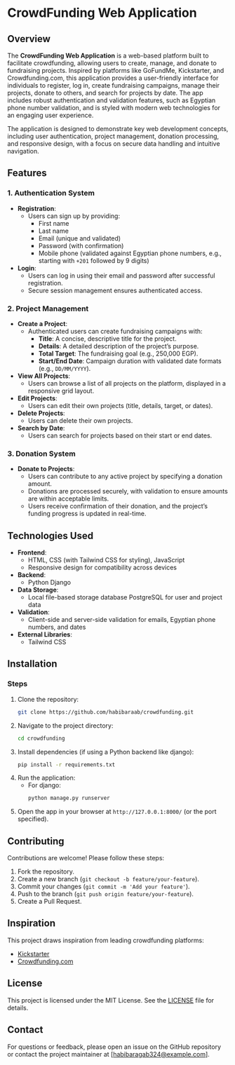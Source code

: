 # CrowdFunding Web Application

## Overview
The **CrowdFunding Web Application** is a web-based platform built to facilitate crowdfunding, allowing users to create, manage, and donate to fundraising projects. Inspired by platforms like GoFundMe, Kickstarter, and Crowdfunding.com, this application provides a user-friendly interface for individuals to register, log in, create fundraising campaigns, manage their projects, donate to others, and search for projects by date. The app includes robust authentication and validation features, such as Egyptian phone number validation, and is styled with modern web technologies for an engaging user experience.

The application is designed to demonstrate key web development concepts, including user authentication, project management, donation processing, and responsive design, with a focus on secure data handling and intuitive navigation.

## Features
### 1. Authentication System
- **Registration**:
  - Users can sign up by providing:
    - First name
    - Last name
    - Email (unique and validated)
    - Password (with confirmation)
    - Mobile phone (validated against Egyptian phone numbers, e.g., starting with `+201` followed by 9 digits)
- **Login**:
  - Users can log in using their email and password after successful registration.
  - Secure session management ensures authenticated access.

### 2. Project Management
- **Create a Project**:
  - Authenticated users can create fundraising campaigns with:
    - **Title**: A concise, descriptive title for the project.
    - **Details**: A detailed description of the project’s purpose.
    - **Total Target**: The fundraising goal (e.g., 250,000 EGP).
    - **Start/End Date**: Campaign duration with validated date formats (e.g., `DD/MM/YYYY`).
- **View All Projects**:
  - Users can browse a list of all projects on the platform, displayed in a responsive grid layout.
- **Edit Projects**:
  - Users can edit their own projects (title, details, target, or dates).
- **Delete Projects**:
  - Users can delete their own projects.
- **Search by Date**:
  - Users can search for projects based on their start or end dates.

### 3. Donation System
- **Donate to Projects**:
  - Users can contribute to any active project by specifying a donation amount.
  - Donations are processed securely, with validation to ensure amounts are within acceptable limits.
  - Users receive confirmation of their donation, and the project’s funding progress is updated in real-time.

## Technologies Used
- **Frontend**:
  - HTML, CSS (with Tailwind CSS for styling), JavaScript
  - Responsive design for compatibility across devices
- **Backend**:
  - Python Django 
- **Data Storage**:
  - Local file-based storage database PostgreSQL for user and project data
- **Validation**:
  - Client-side and server-side validation for emails, Egyptian phone numbers, and dates
- **External Libraries**:
  - Tailwind CSS 

## Installation

### Steps
1. Clone the repository:
   ```bash
   git clone https://github.com/habibaraab/crowdfunding.git
   ```
2. Navigate to the project directory:
   ```bash
   cd crowdfunding
   ```
3. Install dependencies (if using a Python backend like django):
   ```bash
   pip install -r requirements.txt
   ```
4. Run the application:
   - For django:
     ```bash
     python manage.py runserver
     ```
5. Open the app in your browser at `http://127.0.0.1:8000/` (or the port specified).


## Contributing
Contributions are welcome! Please follow these steps:
1. Fork the repository.
2. Create a new branch (`git checkout -b feature/your-feature`).
3. Commit your changes (`git commit -m 'Add your feature'`).
4. Push to the branch (`git push origin feature/your-feature`).
5. Create a Pull Request.

## Inspiration
This project draws inspiration from leading crowdfunding platforms:
- [Kickstarter](https://www.kickstarter.com)
- [Crowdfunding.com](https://www.crowdfunding.com)

## License
This project is licensed under the MIT License. See the [LICENSE](LICENSE) file for details.

## Contact
For questions or feedback, please open an issue on the GitHub repository or contact the project maintainer at [habibaragab324@example.com].